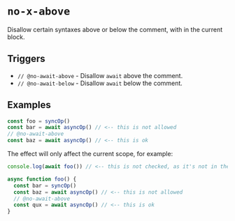 # `no-x-above`

Disallow certain syntaxes above or below the comment, with in the current block.

## Triggers

- `// @no-await-above` - Disallow `await` above the comment.
- `// @no-await-below` - Disallow `await` below the comment.

## Examples

```js
const foo = syncOp()
const bar = await asyncOp() // <-- this is not allowed
// @no-await-above
const baz = await asyncOp() // <-- this is ok
```

The effect will only affect the current scope, for example:

```js
console.log(await foo()) // <-- this is not checked, as it's not in the function scope where the comment is

async function foo() {
  const bar = syncOp()
  const baz = await asyncOp() // <-- this is not allowed
  // @no-await-above
  const qux = await asyncOp() // <-- this is ok
}
```
